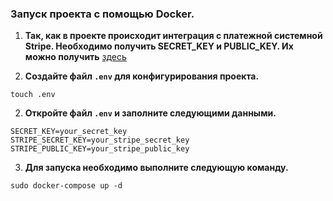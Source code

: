 ### Запуск проекта с помощью Docker.
1. **Так, как в проекте происходит интеграция с платежной системной Stripe. Необходимо получить SECRET_KEY и PUBLIC_KEY. Их можно получить** [здесь](https://dashboard.stripe.com/test/apikeys)

1. **Создайте файл `.env` для конфигурирования проекта.**
```
touch .env
```
2. **Откройте файл `.env` и заполните следующими данными.**
```
SECRET_KEY=your_secret_key
STRIPE_SECRET_KEY=your_stripe_secret_key
STRIPE_PUBLIC_KEY=your_stripe_public_key
```
3. **Для запуска необходимо выполните следующую команду.**
```
sudo docker-compose up -d 
```
